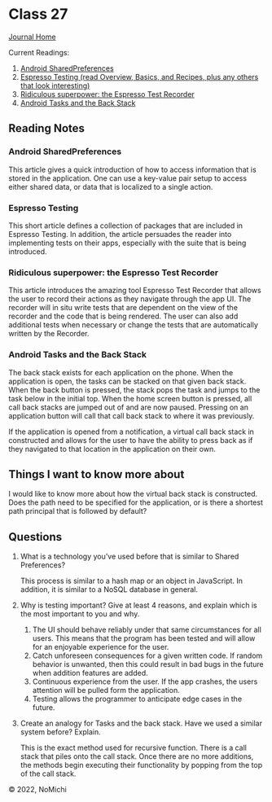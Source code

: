 # Class 27

[Journal Home](README.md)

Current Readings:

1. [Android SharedPreferences](https://developer.android.com/training/data-storage/shared-preferences)
2. [Espresso Testing (read Overview, Basics, and Recipes, plus any others that look interesting)](https://developer.android.com/training/testing/espresso)
3. [Ridiculous superpower: the Espresso Test Recorder](https://developer.android.com/studio/test/other-testing-tools/espresso-test-recorder)
4. [Android Tasks and the Back Stack](https://developer.android.com/guide/components/activities/tasks-and-back-stack)

## Reading Notes

### Android SharedPreferences

This article gives a quick introduction of how to access information that is stored in the application. One can use a key-value pair setup to access either shared data, or data that is localized to a single action.

### Espresso Testing

This short article defines a collection of packages that are included in Espresso Testing. In addition, the article persuades the reader into implementing tests on their apps, especially with the suite that is being introduced.

### Ridiculous superpower: the Espresso Test Recorder

This article introduces the amazing tool Espresso Test Recorder that allows the user to record their actions as they navigate through the app UI. The recorder will in situ write tests that are dependent on the view of the recorder and the code that is being rendered. The user can also add additional tests when necessary or change the tests that are automatically written by the Recorder.

### Android Tasks and the Back Stack

The back stack exists for each application on the phone. When the application is open, the tasks can be stacked on that given back stack. When the back button is pressed, the stack pops the task and jumps to the task below in the initial top. When the home screen button is pressed, all call back stacks are jumped out of and are now paused. Pressing on an application button will call that call back stack to where it was previously.

If the application is opened from a notification, a virtual call back stack in constructed and allows for the user to have the ability to press back as if they navigated to that location in the application on their own.

## Things I want to know more about

I would like to know more about how the virtual back stack is constructed. Does the path need to be specified for the application, or is there a shortest path principal that is followed by default?

## Questions

1. What is a technology you’ve used before that is similar to Shared Preferences?

    This process is similar to a hash map or an object in JavaScript. In addition, it is similar to a NoSQL database in general.

2. Why is testing important? Give at least 4 reasons, and explain which is the most important to you and why.

    1. The UI should behave reliably under that same circumstances for all users. This means that the program has been tested and will allow for an enjoyable experience for the user.
    2. Catch unforeseen consequences for a given written code. If random behavior is unwanted, then this could result in bad bugs in the future when addition features are added.
    3. Continuous experience from the user. If the app crashes, the users attention will be pulled form the application.
    4. Testing allows the programmer to anticipate edge cases in the future.

3. Create an analogy for Tasks and the back stack. Have we used a similar system before? Explain.

    This is the exact method used for recursive function. There is a call stack that piles onto the call stack. Once there are no more additions, the methods begin executing their functionality by popping from the top of the call stack.

&copy; 2022, NoMichi
